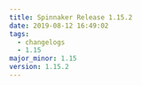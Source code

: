 ```yaml
---
title: Spinnaker Release 1.15.2
date: 2019-08-12 16:49:02
tags:
  - changelogs
  - 1.15
major_minor: 1.15
version: 1.15.2
---
```


<script src="https://gist.github.com/spinnaker-release/e72cc8015d544738d07d57a183cb5404.js"/>
